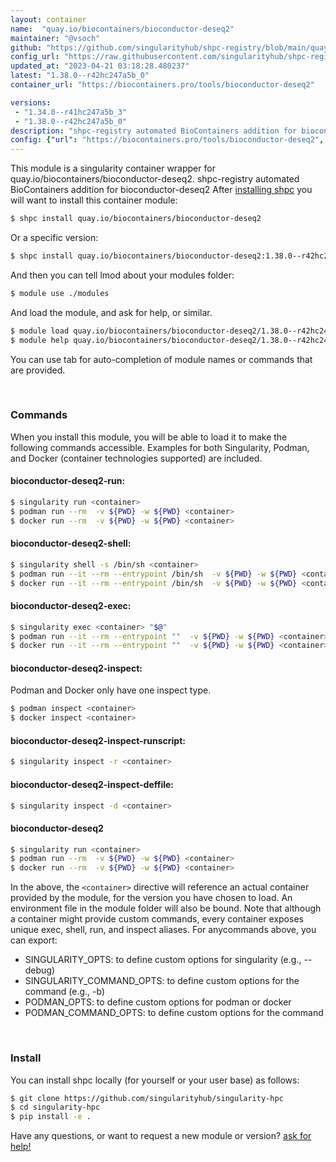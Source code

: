 ```yaml
---
layout: container
name:  "quay.io/biocontainers/bioconductor-deseq2"
maintainer: "@vsoch"
github: "https://github.com/singularityhub/shpc-registry/blob/main/quay.io/biocontainers/bioconductor-deseq2/container.yaml"
config_url: "https://raw.githubusercontent.com/singularityhub/shpc-registry/main/quay.io/biocontainers/bioconductor-deseq2/container.yaml"
updated_at: "2023-04-21 03:18:28.480237"
latest: "1.38.0--r42hc247a5b_0"
container_url: "https://biocontainers.pro/tools/bioconductor-deseq2"

versions:
 - "1.34.0--r41hc247a5b_3"
 - "1.38.0--r42hc247a5b_0"
description: "shpc-registry automated BioContainers addition for bioconductor-deseq2"
config: {"url": "https://biocontainers.pro/tools/bioconductor-deseq2", "maintainer": "@vsoch", "description": "shpc-registry automated BioContainers addition for bioconductor-deseq2", "latest": {"1.38.0--r42hc247a5b_0": "sha256:bfa2b49c155c117a0cb48db177c030d175cdb427b3d111017e2559981f47de01"}, "tags": {"1.34.0--r41hc247a5b_3": "sha256:c06884d353effb957123c0e966554f0690fb6ae1ecce8c02919a1877a82339f4", "1.38.0--r42hc247a5b_0": "sha256:bfa2b49c155c117a0cb48db177c030d175cdb427b3d111017e2559981f47de01"}, "docker": "quay.io/biocontainers/bioconductor-deseq2"}
---
```


This module is a singularity container wrapper for quay.io/biocontainers/bioconductor-deseq2.
shpc-registry automated BioContainers addition for bioconductor-deseq2
After [installing shpc](#install) you will want to install this container module:


```bash
$ shpc install quay.io/biocontainers/bioconductor-deseq2
```

Or a specific version:

```bash
$ shpc install quay.io/biocontainers/bioconductor-deseq2:1.38.0--r42hc247a5b_0
```

And then you can tell lmod about your modules folder:

```bash
$ module use ./modules
```

And load the module, and ask for help, or similar.

```bash
$ module load quay.io/biocontainers/bioconductor-deseq2/1.38.0--r42hc247a5b_0
$ module help quay.io/biocontainers/bioconductor-deseq2/1.38.0--r42hc247a5b_0
```

You can use tab for auto-completion of module names or commands that are provided.

<br>

### Commands

When you install this module, you will be able to load it to make the following commands accessible.
Examples for both Singularity, Podman, and Docker (container technologies supported) are included.

#### bioconductor-deseq2-run:

```bash
$ singularity run <container>
$ podman run --rm  -v ${PWD} -w ${PWD} <container>
$ docker run --rm  -v ${PWD} -w ${PWD} <container>
```

#### bioconductor-deseq2-shell:

```bash
$ singularity shell -s /bin/sh <container>
$ podman run --it --rm --entrypoint /bin/sh  -v ${PWD} -w ${PWD} <container>
$ docker run --it --rm --entrypoint /bin/sh  -v ${PWD} -w ${PWD} <container>
```

#### bioconductor-deseq2-exec:

```bash
$ singularity exec <container> "$@"
$ podman run --it --rm --entrypoint ""  -v ${PWD} -w ${PWD} <container> "$@"
$ docker run --it --rm --entrypoint ""  -v ${PWD} -w ${PWD} <container> "$@"
```

#### bioconductor-deseq2-inspect:

Podman and Docker only have one inspect type.

```bash
$ podman inspect <container>
$ docker inspect <container>
```

#### bioconductor-deseq2-inspect-runscript:

```bash
$ singularity inspect -r <container>
```

#### bioconductor-deseq2-inspect-deffile:

```bash
$ singularity inspect -d <container>
```



#### bioconductor-deseq2

```bash
$ singularity run <container>
$ podman run --rm  -v ${PWD} -w ${PWD} <container>
$ docker run --rm  -v ${PWD} -w ${PWD} <container>
```


In the above, the `<container>` directive will reference an actual container provided
by the module, for the version you have chosen to load. An environment file in the
module folder will also be bound. Note that although a container
might provide custom commands, every container exposes unique exec, shell, run, and
inspect aliases. For anycommands above, you can export:

 - SINGULARITY_OPTS: to define custom options for singularity (e.g., --debug)
 - SINGULARITY_COMMAND_OPTS: to define custom options for the command (e.g., -b)
 - PODMAN_OPTS: to define custom options for podman or docker
 - PODMAN_COMMAND_OPTS: to define custom options for the command

<br>

### Install

You can install shpc locally (for yourself or your user base) as follows:

```bash
$ git clone https://github.com/singularityhub/singularity-hpc
$ cd singularity-hpc
$ pip install -e .
```

Have any questions, or want to request a new module or version? [ask for help!](https://github.com/singularityhub/singularity-hpc/issues)